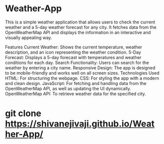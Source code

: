 # Weather-App
This is a simple weather application that allows users to check the current weather and a 5-day weather forecast for any city. It fetches data from the OpenWeatherMap API and displays the information in an interactive and visually appealing way.

Features
Current Weather: Shows the current temperature, weather description, and an icon representing the weather condition.
5-Day Forecast: Displays a 5-day forecast with temperatures and weather conditions for each day.
Search Functionality: Users can search for the weather by entering a city name.
Responsive Design: The app is designed to be mobile-friendly and works well on all screen sizes.
Technologies Used
HTML: For structuring the webpage.
CSS: For styling the app with a modern and clean design.
JavaScript: For fetching and handling data from the OpenWeatherMap API, as well as updating the UI dynamically.
OpenWeatherMap API: To retrieve weather data for the specified city.
# git clone https://shivanejivaji.github.io/Weather-App/
